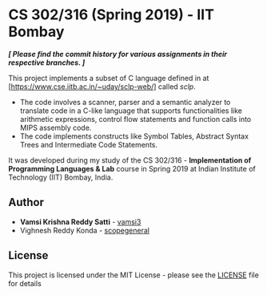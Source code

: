 # CS 302/316 (Spring 2019) - IIT Bombay

***[ Please find the commit history for various assignments in their respective branches. ]***

This project implements a subset of C language defined in at [https://www.cse.iitb.ac.in/~uday/sclp-web/] called _sclp_.

- The code involves a scanner, parser and a semantic analyzer to translate code in a C-like language that supports functionalities like arithmetic expressions, control flow statements and function calls into MIPS assembly code.
- The code implements constructs like Symbol Tables, Abstract Syntax Trees and Intermediate Code Statements.


It was developed during my study of the CS 302/316 - **Implementation of Programming Languages & Lab** course in Spring 2019 at Indian Institute of Technology (IIT) Bombay, India.

## Author

* **Vamsi Krishna Reddy Satti** - [vamsi3](https://github.com/vamsi3)
* Vighnesh Reddy Konda - [scopegeneral](https://github.com/scopegeneral)

## License

This project is licensed under the MIT License - please see the [LICENSE](LICENSE) file for details

